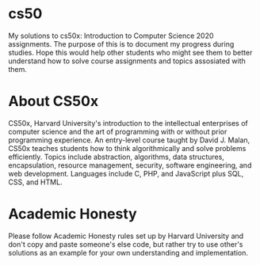 # cs50
My solutions to cs50x: Introduction to Computer Science 2020 assignments. The purpose of this is to document my progress during studies. Hope this would help other students who might see them to better understand how to solve course assignments and topics assosiated with them.

# About CS50x
CS50x, Harvard University's introduction to the intellectual enterprises of computer science and the art of programming with or without prior programming experience.
An entry-level course taught by David J. Malan, CS50x teaches students how to think algorithmically and solve problems efficiently. Topics include abstraction, algorithms, data structures, encapsulation, resource management, security, software engineering, and web development. Languages include C, PHP, and JavaScript plus SQL, CSS, and HTML.

# Academic Honesty
Please follow Academic Honesty rules set up by Harvard University and don't copy and paste someone's else code, but rather try to use other's solutions as an example for your own understanding and implementation.
